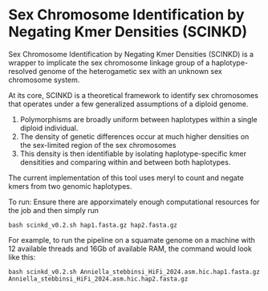 # Sex Chromosome Identification by Negating Kmer Densities (SCINKD)
Sex Chromosome Identification by Negating Kmer Densities (SCINKD) is a wrapper to implicate the sex chromosome linkage group of a haplotype-resolved genome of the heterogametic sex with an unknown sex chromosome system.

At its core, SCINKD is a theoretical framework to identify sex chromosomes that operates under a few generalized assumptions of a diploid genome.
  1. Polymorphisms are broadly uniform between haplotypes within a single diploid individual.
  2. The density of genetic differences occur at much higher densities on the sex-limited region of the sex chromosomes
  3. This density is then identifiable by isolating haplotype-specific kmer densitities and comparing within and between both haplotypes.

The current implementation of this tool uses meryl to count and negate kmers from two genomic haplotypes.

To run: Ensure there are apporximately enough computational resources for the job and then simply run
```
bash scinkd_v0.2.sh hap1.fasta.gz hap2.fasta.gz 
```
For example, to run the pipeline on a squamate genome on a machine with 12 available threads and 16Gb of available RAM, the command would look like this:
```
bash scinkd_v0.2.sh Anniella_stebbinsi_HiFi_2024.asm.hic.hap1.fasta.gz Anniella_stebbinsi_HiFi_2024.asm.hic.hap2.fasta.gz
```
